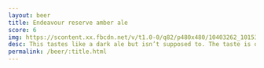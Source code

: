 ```yaml
---
layout: beer
title: Endeavour reserve amber ale
score: 6
img: https://scontent.xx.fbcdn.net/v/t1.0-0/q82/p480x480/10403262_10153268279703745_1182589880637374526_n.jpg?oh=55cdc36fb4d8c5875ebc5da85a45d78e&oe=58C1D419
desc: This tastes like a dark ale but isn’t supposed to. The taste is ok but I’m worried by how badly this is labeled
permalink: /beer/:title.html
---
```

